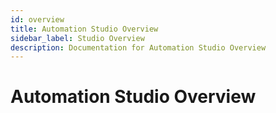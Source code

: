 ```yaml
---
id: overview
title: Automation Studio Overview
sidebar_label: Studio Overview
description: Documentation for Automation Studio Overview
---
```


# Automation Studio Overview

